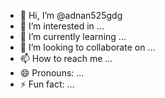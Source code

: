 - 👋 Hi, I’m @adnan525gdg
- 👀 I’m interested in ...
- 🌱 I’m currently learning ...
- 💞️ I’m looking to collaborate on ...
- 📫 How to reach me ...
- 😄 Pronouns: ...
- ⚡ Fun fact: ...

<!--<!DOCTYPE html>
<html lang="en">
<head>
  <meta charset="UTF-8">
  <meta name="viewport" content="width=device-width, initial-scale=1.0">
  <title>Tic Tac Toe</title>
  <link rel="stylesheet" href="style.css">
</head>
<body>
  <div class="game-container">
    <h1>Tic Tac Toe</h1>
    <div class="player-info">
      <div class="player" id="playerX">
        <img src="images/playerX.png" alt="Player X" />
        <span>Player X</span>
      </div>
      <div class="player" id="playerO">
        <img src="images/playerO.png" alt="Player O" />
        <span>Player O</span>
      </div>
    </div>
    <div class="board" id="board">
      <div class="cell" data-index="0"></div>
      <div class="cell" data-index="1"></div>
      <div class="cell" data-index="2"></div>
      <div class="cell" data-index="3"></div>
      <div class="cell" data-index="4"></div>
      <div class="cell" data-index="5"></div>
      <div class="cell" data-index="6"></div>
      <div class="cell" data-index="7"></div>
      <div class="cell" data-index="8"></div>
    </div>
    <div class="status" id="status"></div>
    <div class="game-actions">
      <button id="restartBtn">Restart</button>
      <button id="resetScoresBtn">Reset Scores</button>
    </div>
    <div class="scoreboard">
      <h2>Scoreboard</h2>
      <div id="scoreX">Player X: 0</div>
      <div id="scoreO">Player O: 0</div>
    </div>* {
  margin: 0;
  padding: 0;
  box-sizing: border-box;
}

body {
  font-family: Arial, sans-serif;
  background: linear-gradient(120deg, #f6d365 0%, #fda085 100%);
  display: flex;
  justify-content: center;
  align-items: center;
  height: 100vh;
}

.game-container {
  text-align: center;
}

h1 {
  margin-bottom: 20px;
}

.player-info {
  display: flex;
  justify-content: space-around;
  margin-bottom: 20px;
}

.player {
  display: flex;
  align-items: center;
}

.player img {
  width: 50px;
  height: 50px;
  margin-right: 10px;
}

.board {
  display: grid;
  grid-template-columns: repeat(3, 1fr);
  gap: 5px;
  margin-bottom: 20px;
}

.cell {
  width: 80px;
  height: 80px;
  background-color: #fff;
  border: 2px solid #333;
  display: flex;
  justify-content: center;
  align-items: center;
  font-size: 2rem;
  cursor: pointer;
}

.status {
  font-size: 1.2rem;
  margin-bottom: 20px;
}

button {
  padding: 10px 20px;
  font-size: 1rem;
  background-color: #4caf50;
  color: white;
  border: none;
  border-radius: 5px;
  cursor: pointer;
}

button:hover {
  background-color: #45a049;
}

.scoreboard {
  margin-top: 20px;
}

.scoreboard h2 {
  margin-bottom: 10px;
}

.scoreboard div {
  font-size: 1rem;
}
const board = document.getElementById('board');
const cells = document.querySelectorAll('.cell');
const statusDisplay = document.getElementById('status');
const restartBtn = document.getElementById('restartBtn');
const resetScoresBtn = document.getElementById('resetScoresBtn');
const scoreXDisplay = document.getElementById('scoreX');
const scoreODisplay = document.getElementById('scoreO');

let currentPlayer = 'X';
let gameActive = true;
let gameState = ['', '', '', '', '', '', '', '', ''];
let scoreX = 0;
let scoreO = 0;

const winningConditions = [
  [0, 1, 2],
  [3, 4, 5],
  [6, 7, 8],
  [0, 3, 6],
  [1, 4, 7],
  [2, 5, 8],
  [0, 4, 8],
  [2, 4, 6],
];

function handleCellClick(e) {
  const clickedCell = e.target;
  const clickedCellIndex = parseInt(clickedCell.getAttribute('data-index'));

  if (gameState[clickedCellIndex] !== '' || !gameActive) {
    return;
  }

  gameState[clickedCellIndex] = currentPlayer;
  clickedCell.textContent = currentPlayer;

  checkResult();
}

function checkResult() {
  let roundWon = false;

  for (let i = 0; i < winningConditions.length; i++) {
    const [a, b, c] = winningConditions[i];
    if (gameState[a] === '' || gameState[b] === '' || gameState[c] === '') {
      continue;
    }
    if (gameState[a] === gameState[b] && gameState[a] === gameState[c]) {
      roundWon = true;
      break;
    }
  }

  if (roundWon) {
    statusDisplay.textContent = `Player ${currentPlayer} wins!`;
    updateScore(currentPlayer);
    gameActive = false;
    return;
  }

  if (!gameState.includes('')) {
    statusDisplay.textContent = 'It\'s a draw!';
    gameActive = false;
    return;
  }

  currentPlayer = currentPlayer === 'X' ? 'O' : 'X';
  statusDisplay.textContent = `Player ${currentPlayer}'s turn`;
}

function updateScore(winner) {
  if (winner === 'X') {
    scoreX++;
    scoreXDisplay.textContent = `Player X: ${scoreX}`;
  } else {
    scoreO++;
    scoreODisplay.textContent = `Player O: ${scoreO}`;
  }
}

function restartGame() {
  gameActive = true;
  currentPlayer = 'X';
  gameState = ['', '', '', '', '', '', '', '', ''];
  statusDisplay.textContent = `Player ${currentPlayer}'s turn`;

  cells.forEach(cell => {
    cell.textContent = '';
  });
}

function resetScores() {
  scoreX = 0;
  scoreO = 0;
  scoreXDisplay.textContent = `Player X: ${scoreX}`;
  scoreODisplay.textContent = `Player O: ${scoreO}`;
}

cells.forEach(cell => {
  cell.addEventListener('click', handleCellClick);
});

restartBtn.addEventListener('click', restartGame);
resetScoresBtn.addEventListener('click', resetScores);

  </div>
  <script src="script.js"></script>
</body>
</html>
-
adnan525gdg/adnan525gdg is a ✨ special ✨ repository because its `README.md` (this file) appears on your GitHub profile.
You can click the Preview link to take a look at your changes.
--->
